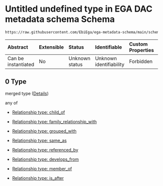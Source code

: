 # Untitled undefined type in EGA DAC metadata schema Schema

```txt
https://raw.githubusercontent.com/EbiEga/ega-metadata-schema/main/schemas/EGA.DAC.json#/properties/dac_relationships/items/allOf/1/anyOf/2/allOf/0
```



| Abstract            | Extensible | Status         | Identifiable            | Custom Properties | Additional Properties | Access Restrictions | Defined In                                                             |
| :------------------ | :--------- | :------------- | :---------------------- | :---------------- | :-------------------- | :------------------ | :--------------------------------------------------------------------- |
| Can be instantiated | No         | Unknown status | Unknown identifiability | Forbidden         | Allowed               | none                | [EGA.DAC.json\*](../../../schemas/EGA.DAC.json "open original schema") |

## 0 Type

merged type ([Details](ega-8-properties-dac-relationships-items-allof-relationship-constraints-for-a-dac-anyof-relationships-of-external-accessions-and-urls-optional-ones-allof-0.md))

any of

*   [Relationship type: child_of](ega-12-definitions-relationship-type-child_of.md "check type definition")

*   [Relationship type: family_relationship_with](ega-12-definitions-relationship-type-family_relationship_with.md "check type definition")

*   [Relationship type: grouped_with](ega-12-definitions-relationship-type-grouped_with.md "check type definition")

*   [Relationship type: same_as](ega-12-definitions-relationship-type-same_as.md "check type definition")

*   [Relationship type: referenced_by](ega-12-definitions-relationship-type-referenced_by.md "check type definition")

*   [Relationship type: develops_from](ega-12-definitions-relationship-type-develops_from.md "check type definition")

*   [Relationship type: member_of](ega-12-definitions-relationship-type-member_of.md "check type definition")

*   [Relationship type: is_after](ega-12-definitions-relationship-type-is_after.md "check type definition")
